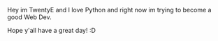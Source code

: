 Hey im TwentyE and I love Python and right now im trying to become a good Web Dev.

Hope y'all have a great day! :D

